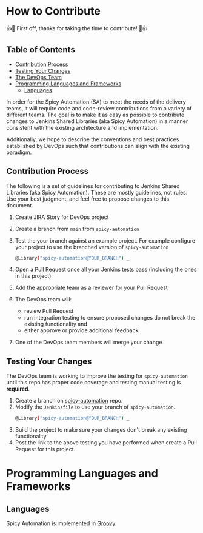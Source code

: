 # How to Contribute

:+1::tada: First off, thanks for taking the time to contribute! :tada::+1:

## Table of Contents

- [Contribution Process](#contribution-process)
- [Testing Your Changes](#testing-your-changes)
- [The DevOps Team](#the-devops-team)
- [Programming Languages and Frameworks](#programming-languages-and-frameworks)
  - [Languages](#languages)

In order for the Spicy Automation (SA) to meet the needs of the delivery teams, it will require code and code-review contributions from a variety of different teams. The goal is to make it as easy as possible to contribute changes to Jenkins Shared Libraries (aka Spicy Automation) in a manner consistent with the existing architecture and implementation.

Additionally, we hope to describe the conventions and best practices established by DevOps such that contributions can align with the existing paradigm.

## Contribution Process

The following is a set of guidelines for contributing to Jenkins Shared Libraries (aka Spicy Automation). These are mostly guidelines, not rules. Use your best judgment, and feel free to propose changes to this document.

1.  Create JIRA Story for DevOps project
2.  Create a branch from `main` from `spicy-automation`
3.  Test the your branch against an example project. For example configure your project to use the branched version of `spicy-automation`
    ```bash
    @Library("spicy-automation@YOUR_BRANCH") _
    ```
4.  Open a Pull Request once all your Jenkins tests pass (including the ones in this project)
5.  Add the appropriate team as a reviewer for your Pull Request
6.  The DevOps team will:

    - review Pull Request
    - run integration testing to ensure proposed changes do not break the existing functionality and
    - either approve or provide additional feedback

7.  One of the DevOps team members will merge your change

## Testing Your Changes

The DevOps team is working to improve the testing for `spicy-automation` until this repo has proper code coverage and testing manual testing is **required**.

1.  Create a branch on [spicy-automation](https://github.com/Icehunter/spicy-automation) repo.
2.  Modify the `Jenkinsfile` to use your branch of `spicy-automation`.
    ```bash
    @Library("spicy-automation@YOUR_BRANCH") _
    ```
3.  Build the project to make sure your changes don't break any existing functionality.
4.  Post the link to the above testing you have performed when create a Pull Request for this project.

# Programming Languages and Frameworks

## Languages

Spicy Automation is implemented in [Groovy](http://groovy-lang.org).
